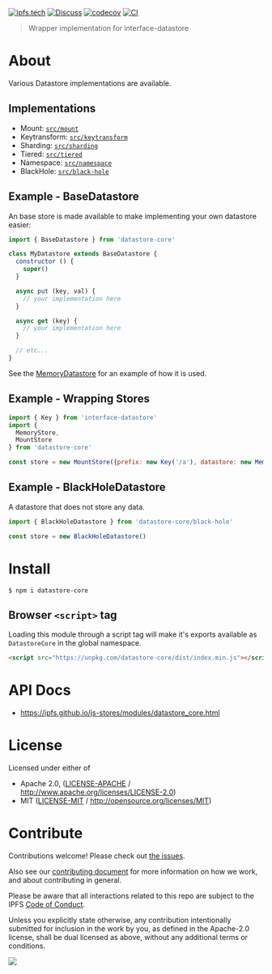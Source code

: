 [![ipfs.tech](https://img.shields.io/badge/project-IPFS-blue.svg?style=flat-square)](https://ipfs.tech)
[![Discuss](https://img.shields.io/discourse/https/discuss.ipfs.tech/posts.svg?style=flat-square)](https://discuss.ipfs.tech)
[![codecov](https://img.shields.io/codecov/c/github/ipfs/js-stores.svg?style=flat-square)](https://codecov.io/gh/ipfs/js-stores)
[![CI](https://img.shields.io/github/actions/workflow/status/ipfs/js-stores/js-test-and-release.yml?branch=main\&style=flat-square)](https://github.com/ipfs/js-stores/actions/workflows/js-test-and-release.yml?query=branch%3Amain)

> Wrapper implementation for interface-datastore

# About

Various Datastore implementations are available.

## Implementations

- Mount: [`src/mount`](src/mount.ts)
- Keytransform: [`src/keytransform`](src/keytransform.ts)
- Sharding: [`src/sharding`](src/sharding.ts)
- Tiered: [`src/tiered`](src/tirered.ts)
- Namespace: [`src/namespace`](src/namespace.ts)
- BlackHole: [`src/black-hole`](src/black-hole.ts)

## Example - BaseDatastore

An base store is made available to make implementing your own datastore easier:

```javascript
import { BaseDatastore } from 'datastore-core'

class MyDatastore extends BaseDatastore {
  constructor () {
    super()
  }

  async put (key, val) {
    // your implementation here
  }

  async get (key) {
    // your implementation here
  }

  // etc...
}
```

See the [MemoryDatastore](./src/memory.js) for an example of how it is used.

## Example - Wrapping Stores

```js
import { Key } from 'interface-datastore'
import {
  MemoryStore,
  MountStore
} from 'datastore-core'

const store = new MountStore({prefix: new Key('/a'), datastore: new MemoryStore()})
```

## Example - BlackHoleDatastore

A datastore that does not store any data.

```js
import { BlackHoleDatastore } from 'datastore-core/black-hole'

const store = new BlackHoleDatastore()
```

# Install

```console
$ npm i datastore-core
```

## Browser `<script>` tag

Loading this module through a script tag will make it's exports available as `DatastoreCore` in the global namespace.

```html
<script src="https://unpkg.com/datastore-core/dist/index.min.js"></script>
```

# API Docs

- <https://ipfs.github.io/js-stores/modules/datastore_core.html>

# License

Licensed under either of

- Apache 2.0, ([LICENSE-APACHE](LICENSE-APACHE) / <http://www.apache.org/licenses/LICENSE-2.0>)
- MIT ([LICENSE-MIT](LICENSE-MIT) / <http://opensource.org/licenses/MIT>)

# Contribute

Contributions welcome! Please check out [the issues](https://github.com/ipfs/js-stores/issues).

Also see our [contributing document](https://github.com/ipfs/community/blob/master/CONTRIBUTING_JS.md) for more information on how we work, and about contributing in general.

Please be aware that all interactions related to this repo are subject to the IPFS [Code of Conduct](https://github.com/ipfs/community/blob/master/code-of-conduct.md).

Unless you explicitly state otherwise, any contribution intentionally submitted for inclusion in the work by you, as defined in the Apache-2.0 license, shall be dual licensed as above, without any additional terms or conditions.

[![](https://cdn.rawgit.com/jbenet/contribute-ipfs-gif/master/img/contribute.gif)](https://github.com/ipfs/community/blob/master/CONTRIBUTING.md)
